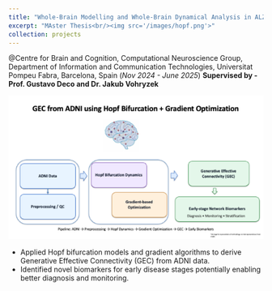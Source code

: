 ```yaml
---
title: "Whole-Brain Modelling and Whole-Brain Dynamical Analysis in ALZHEIMER’S DISEASE"
excerpt: "MAster Thesis<br/><img src='/images/hopf.png'>"
collection: projects
---
```


@Centre for Brain and Cognition, Computational Neuroscience Group, 
Department of Information and Communication Technologies, Universitat Pompeu Fabra, Barcelona, Spain (_Nov 2024 - June 2025_)
**Supervised by - Prof. Gustavo Deco and Dr. Jakub Vohryzek**

![Hopf Model](/images/hopf.png)

- Applied Hopf bifurcation models and gradient algorithms to derive Generative Effective Connectivity (GEC) from ADNI data.
- Identified novel biomarkers for early disease stages potentially enabling better diagnosis and monitoring.

